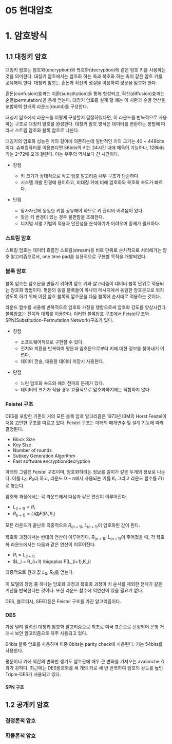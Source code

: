 05 현대암호
===

# 1. 암호방식

## 1.1 대칭키 암호

대칭키 암호는 암호화(encryption)와 복호화(decryption)에 같은 암호 키를 사용하는 것을 의미한다. 대칭키 암호에서는 암호화 하는 측과 복호화 하는 측이 같은 암호 키를 공유해야 한다. 대칭키 암호는 혼돈과 확산의 성질을 이용하여 평문을 암호화 한다. 

혼돈(confusion)효과는 치환(substitution)을 통해 형성되고, 확산(diffusion)효과는 순열(permutation)을 통해 얻는다. 대칭키 암호를 설계 할 떄는 이 치환과 순열 연산을 포함하여 한개의 라운드(round)를 구성한다.

대칭키 암호에서 라운드를 어떻게 구성할지 결정하였다면, 이 라운드를 반복적으로 사용하는 구조로 대칭키 암호를 완성한다. 대칭키 암호 방식은 데이터를 변환하는 방법에 따라서 스트림 암호와 블록 암호로 나뉜다.

대칭키의 암호화 성능은 키의 길이에 의존하는데 일반적인 키의 크기는 40 ~ 448bits이다. 슈퍼컴퓨터를 이용한다면 56bits의 키는 24시간 내에 해독이 가능하나, 128bits키는 2^72배 오래 걸린다. 이는 우주의 역사보다 긴 시간이다.

- 장점

    - 키 크기가 상대적으로 작고 암호 알고리즘 내부 구조가 단순하다.
    - 시스템 개발 환경에 용이하고, 비대칭 키에 비해 암호화와 복호화 속도가 빠르다.

- 단점

    - 당사자간에 동일한 키를 공유해야 하므로 키 관리의 어려움이 있다.
    - 잦은 키 변경이 있는 경우 불편함을 초래한다.
    - 디지털 서명 기법의 적용과 안전성을 분석하기가 어려우며 중재가 필요하다.

### 스트림 암호

스트림 암호는 데이터 흐름인 스트림(stream)을 비트 단위로 순차적으로 처리해가는 암호 알고리즘으로서, one time pad를 실용적으로 구현할 목적을 개발되었다.

### 블록 암호

블록 암호는 암호문을 만들기 위하여 암호 키와 알고리즘이 데이터 블록 단위로 적용되는 암호화 방법이다. 평문의 동일 블록들이 하나의 메시지에서 동일한 암호문으로 되지 않도록 하기 위해 이전 암호 블록의 암호문을 다음 블록에 순서대로 적용하는 것이다.

라운드 함수를 사용해 반복적으로 암호화 가정을 행함으로써 암호화 강도를 향상시킨다. 블록암호는 전치와 대체를 이용한다. 이러한 블록암호 구조에서 Feistel구조와 SPN(Substitution-Permutation Network)구조가 있다.

- 장점

    - 소프트웨어적으로 구현할 수 있다.
    - 전치와 치환을 반복하여 평문과 암호문으로부터 키에 대한 정보를 찾아내기 어렵다.
    - 데이터 전송, 대용량 데이터 저장시 사용한다.

- 단점

    - 느린 암호화 속도와 에러 전파의 문제가 있다.
    - 데이터의 크기가 작을 경우 효율적으로 암호화하기에는 적합하지 않다.

### Feistel 구조

DES를 포함한 기존의 거의 모든 블록 암호 알고리즘은 1973년 IBM의 Horst Feistel이 처음 고안한 구조를 따르고 있다. Feistel 구조는 아래의 매개변수 및 설계 기능에 따라 결정된다.

- Block Size 
- Key Size
- Number of rounds
- Subkey Generation Algorithm
- Fast software encryption/decryption

아래의 그림은 Feistel 구조이며, 암호화하려는 정보를 길이가 같은 두개의 정보로 나눈다. 이를 $L_0, \; R_0$라 하고, 라운드 0 ~ n에서 사용되는 키를 $K_i$ 그리고 라운드 함수를 $F()$로 놓는다.

암호화 과정에서는 각 라운드에서 다음과 같은 연산이 이루어진다.

- $L_(i+1) = R_i$
- $R_(i+1) = Li \bigoplus F(R_i,K_i)$

모든 라운드가 끝난후 최종적으로 $R_(n+1), \; L_(n+1)$이 암호화된 값이 된다.

복호화 과정에서는 반대의 연산이 이루어진다. $R_(n+1), \; L_(n+1)$이 주어졌을 때, 각 복호화 라운드에서는 다음과 같은 연산이 이루어진다.

- $R_i = L_(i+1)$
- $L_i = R_(i+1) \bigoplus F(L_(i+1),K_i)

최종적으로 원래 값 $L_0, \; R_0$를 얻는다. 

이 모델의 장점 중 하나는 암호화 과정과 복호화 과정이 키 순서를 제외한 전체가 같은 계산을 반복한다는 것이다. 또한 라운드 함수에 역연산이 있을 필요가 없다.

DES, 블로피시, SEED등은 Feistel 구조를 가진 알고리즘이다. 

### DES

가장 널리 알려진 대칭키 암호화 알고리즘으로 최초로 미국 표준으로 선정되어 은행 거래시 보안 알고리즘으로 자주 사용되고 있다.

64bis 블록 암호를 사용하며 이중 8bits는 parity check에 사용된다. 키는 54bits를 사용한다.

평문이나 키에 약간의 변화만 생겨도 암호문에 매우 큰 변화를 가져오는 avalanche 효과가 강하다. 최근에는 DES암호화를 세 개의 키로 세 번 반복하여 암호의 강도를 높인 Triple-DES가 사용되고 있다.


#### SPN 구조

## 1.2 공개키 암호

### 결정론적 암호

### 확률론적 암호
